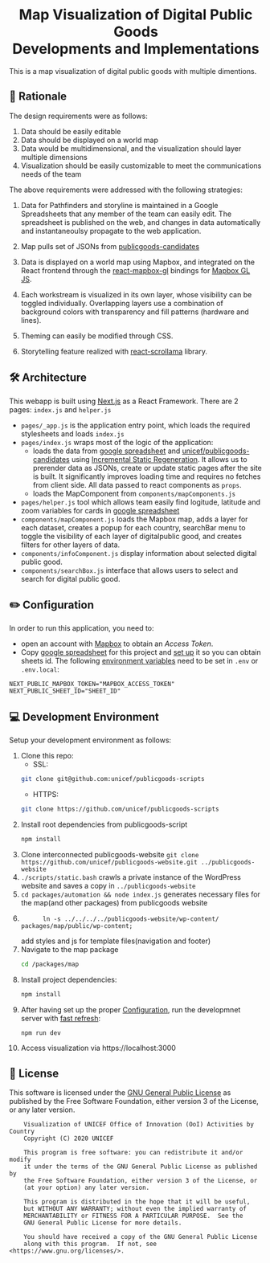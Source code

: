 <h1 align="center">Map Visualization of Digital Public Goods </br>Developments and Implementations</h1>

This is a map visualization of digital public goods with multiple dimentions.

## 🤔 Rationale

The design requirements were as follows:

1. Data should be easily editable
2. Data should be displayed on a world map
3. Data would be multidimensional, and the visualization should layer multiple dimensions
4. Visualization should be easily customizable to meet the communications needs of the team

The above requirements were addressed with the following strategies:

1. Data for Pathfinders and storyline is maintained in a Google Spreadsheets that any member of the team can easily edit. The spreadsheet is published on the web, and changes in data automatically and instantaneoulsy propagate to the web application.

2. Map pulls set of JSONs from [publicgoods-candidates]('https://github.com/unicef/publicgoods-candidates')

3. Data is displayed on a world map using Mapbox, and integrated on the React frontend through the [react-mapbox-gl](https://www.npmjs.com/package/react-mapbox-gl) bindings for [Mapbox GL JS](https://docs.mapbox.com/mapbox-gl-js/api/).

4. Each workstream is visualized in its own layer, whose visibility can be toggled individually. Overlapping layers use a combination of background colors with transparency and fill patterns (hardware and lines).

5. Theming can easily be modified through CSS.

6. Storytelling feature realized with [react-scrollama](https://github.com/jsonkao/react-scrollama) library.

## 🛠 Architecture

This webapp is built using [Next.js](https://nextjs.org/) as a React Framework.
There are 2 pages: `index.js` and `helper.js`

- `pages/_app.js` is the application entry point, which loads the required stylesheets and loads `index.js`
- `pages/index.js` wraps most of the logic of the application:
  - loads the data from [google spreadsheet](https://docs.google.com/spreadsheets/d/1t75gYVhdUjPD1532DbPYN49FLXFhpRwEBFiS4Hbk6_Q) and [unicef/publicgoods-candidates](https://github.com/unicef/publicgoods-candidates) using [Incremental Static Regeneration](https://nextjs.org/docs/basic-features/data-fetching#incremental-static-regeneration). It allows us to prerender data as JSONs, create or update static pages after the site is built. It significantly improves loading time and requires no fetches from client side. All data passed to react components as `props`.
  - loads the MapComponent from `components/mapComponents.js`
- `pages/helper.js` tool which allows team easily find logitude, latitude and zoom variables for cards in [google spreadsheet](https://docs.google.com/spreadsheets/d/1t75gYVhdUjPD1532DbPYN49FLXFhpRwEBFiS4Hbk6_Q)
- `components/mapComponent.js` loads the Mapbox map, adds a layer for each dataset, creates a popup for each country, searchBar menu to toggle the visibility of each layer of digitalpublic good, and creates filters for other layers of data.
- `components/infoComponent.js` display information about selected digital public good.
- `components/searchBox.js` interface that allows users to select and search for digital public good.

## ✏️ Configuration

In order to run this application, you need to:

- open an account with [Mapbox](https://www.mapbox.com/) to obtain an _Access Token_.
- Copy [google spreadsheet](https://docs.google.com/spreadsheets/d/1t75gYVhdUjPD1532DbPYN49FLXFhpRwEBFiS4Hbk6_Q) for this project and [set up](https://github.com/bpk68/g-sheets-api#set-up-a-google-sheet) it so you can obtain sheets id.
  The following [environment variables](https://nextjs.org/docs/basic-features/environment-variables) need to be set in `.env` or `.env.local`:

```
NEXT_PUBLIC_MAPBOX_TOKEN="MAPBOX_ACCESS_TOKEN"
NEXT_PUBLIC_SHEET_ID="SHEET_ID"
```

## 💻 Development Environment

Setup your development environment as follows:

1. Clone this repo:
   - SSL:
   ```bash
   git clone git@github.com:unicef/publicgoods-scripts
   ```
   - HTTPS:
   ```bash
   git clone https://github.com/unicef/publicgoods-scripts
   ```
2. Install root dependencies from publicgoods-script
   ```bash
   npm install
   ```
3. Clone interconnected publicgoods-website
   `git clone https://github.com/unicef/publicgoods-website.git ../publicgoods-website`
4. `./scripts/static.bash` crawls a private instance of the WordPress website and saves a copy in `../publicgoods-website`
5. `cd packages/automation && node index.js` generates necessary files for the map(and other packages) from publicgoods website
6. ```ln -s ../../../../publicgoods-website/wp-includes/ packages/map/public/wp-includes;
         ln -s ../../../../publicgoods-website/wp-content/ packages/map/public/wp-content; 
   ```
   add styles and js for template files(navigation and footer)
7. Navigate to the map package
   ```bash
   cd /packages/map
   ```
8. Install project dependencies:
   ```bash
   npm install
   ```
9. After having set up the proper [Configuration](#%EF%B8%8F-configuration), run the developmnet server with [fast refresh](https://nextjs.org/docs/basic-features/fast-refresh):
   ```bash
   npm run dev
   ```
10. Access visualization via https://localhost:3000

## :memo: License

This software is licensed under the [GNU General Public License](LICENSE) as published by the Free Software Foundation, either version 3 of the License, or
any later version.

```
    Visualization of UNICEF Office of Innovation (OoI) Activities by Country
    Copyright (C) 2020 UNICEF

    This program is free software: you can redistribute it and/or modify
    it under the terms of the GNU General Public License as published by
    the Free Software Foundation, either version 3 of the License, or
    (at your option) any later version.

    This program is distributed in the hope that it will be useful,
    but WITHOUT ANY WARRANTY; without even the implied warranty of
    MERCHANTABILITY or FITNESS FOR A PARTICULAR PURPOSE.  See the
    GNU General Public License for more details.

    You should have received a copy of the GNU General Public License
    along with this program.  If not, see <https://www.gnu.org/licenses/>.
```
